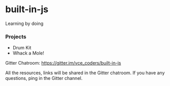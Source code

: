 # built-in-js
Learning by doing

### Projects

- Drum Kit
- Whack a Mole!

Gitter Chatroom: https://gitter.im/vce_coders/built-in-js

All the resources, links will be shared in the Gitter chatroom. If you have any questions, ping in the Gitter channel.
